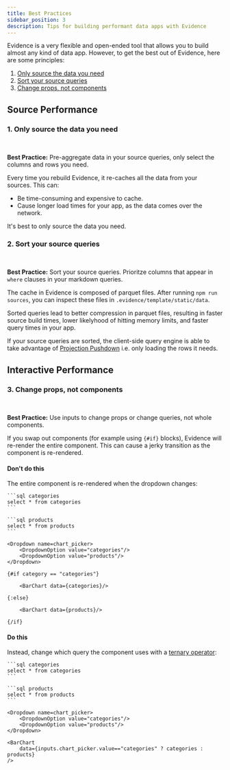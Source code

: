 ```yaml
---
title: Best Practices
sidebar_position: 3
description: Tips for building performant data apps with Evidence
---
```


Evidence is a very flexible and open-ended tool that allows you to build almost any kind of data app. However, to get the best out of Evidence, here are some principles:

1. [Only source the data you need](#1-only-source-the-data-you-need)
2. [Sort your source queries](#2-sort-your-source-queries)
3. [Change props, not components](#3-change-props-not-components)

## Source Performance

### 1. Only source the data you need

<br>
<Alert status=info>

**Best Practice:** Pre-aggregate data in your source queries, only select the columns and rows you need.

</Alert>

Every time you rebuild Evidence, it re-caches all the data from your sources. 
This can: 
- Be time-consuming and expensive to cache.
- Cause longer load times for your app, as the data comes over the network.

It's best to only source the data you need. 

### 2. Sort your source queries

<br>
<Alert status=info>

**Best Practice:** Sort your source queries. Prioritze columns that appear in `where` clauses in your markdown queries.

</Alert>


The cache in Evidence is composed of parquet files. After running `npm run sources`, you can inspect these files in `.evidence/template/static/data`.

Sorted queries lead to better compression in parquet files, resulting in faster source build times, lower likelyhood of hitting memory limits, and faster query times in your app.

If your source queries are sorted, the client-side query engine is able to take advantage of [Projection Pushdown](https://duckdb.org/2021/06/25/querying-parquet.html#automatic-filter--projection-pushdown) i.e. only loading the rows it needs.


## Interactive Performance

### 3. Change props, not components

<br>
<Alert status=info>

**Best Practice:** Use inputs to change props or change queries, not whole components.

</Alert>

If you swap out components (for example using `{#if}` blocks), Evidence will re-render the entire component. This can cause a jerky transition as the component is re-rendered.

#### Don't do this

The entire component is re-rendered when the dropdown changes:

````svelte
```sql categories
select * from categories
```

```sql products
select * from products
```

<Dropdown name=chart_picker>
    <DropdownOption value="categories"/>
    <DropdownOption value="products"/>
</Dropdown>

{#if category == "categories"}

    <BarChart data={categories}/>

{:else}

    <BarChart data={products}/>

{/if}
````


#### Do this
Instead, change which query the component uses with a [ternary operator](https://developer.mozilla.org/en-US/docs/Web/JavaScript/Reference/Operators/Conditional_Operator):

````svelte
```sql categories
select * from categories
```

```sql products
select * from products
```

<Dropdown name=chart_picker>
    <DropdownOption value="categories"/>
    <DropdownOption value="products"/>
</Dropdown>

<BarChart 
    data={inputs.chart_picker.value=="categories" ? categories : products}
/>
````


